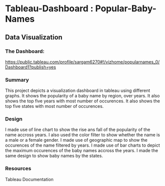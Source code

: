 # Tableau-Dashboard :  Popular-Baby-Names

## Data Visualization  

### The Dashboard:

https://public.tableau.com/profile/sargam6270#!/vizhome/popularnames_0/Dashboard1?publish=yes

### Summary 
This project depicts a visualization dashboard in tableau using different graphs. It shows the popularity of a baby name 
by region, over years.
It also shows the top five years with most number of occurences.
It also shows the top five states with most number of occurences.


### Design

I made use of line chart to show the rise ans fall of the popularity of the name accross years.
I also used the color filter to show whether the name is a male or a female gender. 
I made use of geographic map to show the occurences of the name filtered by years.
I made use of bar charts to depict the maximum occurences of the baby names accross the years.
I made the same design to show baby names by the states. 

### Resources
Tableau Documentation
